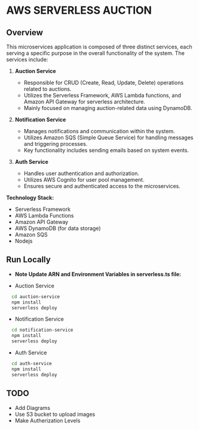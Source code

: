 
# AWS SERVERLESS AUCTION

## Overview

This microservices application is composed of three distinct services, each serving a specific purpose in the overall functionality of the system. The services include:

1. **Auction Service**
   - Responsible for CRUD (Create, Read, Update, Delete) operations related to auctions.
   - Utilizes the Serverless Framework, AWS Lambda functions, and Amazon API Gateway for serverless architecture.
   - Mainly focused on managing auction-related data using DynamoDB.

2. **Notification Service**
   - Manages notifications and communication within the system.
   - Utilizes Amazon SQS (Simple Queue Service) for handling messages and triggering processes.
   - Key functionality includes sending emails based on system events.

3. **Auth Service**
   - Handles user authentication and authorization.
   - Utilizes AWS Cognito for user pool management.
   - Ensures secure and authenticated access to the microservices.




**Technology Stack:**
  - Serverless Framework
  - AWS Lambda Functions
  - Amazon API Gateway
  - AWS DynamoDB (for data storage)
  - Amazon SQS
  - Nodejs

## Run Locally 
- **Note Update ARN and Environment Variables in serverless.ts file:**
* Auction Service
```bash
  cd auction-service
  npm install
  serverless deploy
```

* Notification Service
```bash
  cd notification-service
  npm install
  serverless deploy
```

* Auth Service
```bash
  cd auth-service
  npm install
  serverless deploy
```

## TODO
- Add Diagrams
- Use S3 bucket to upload images
- Make Autherization Levels
